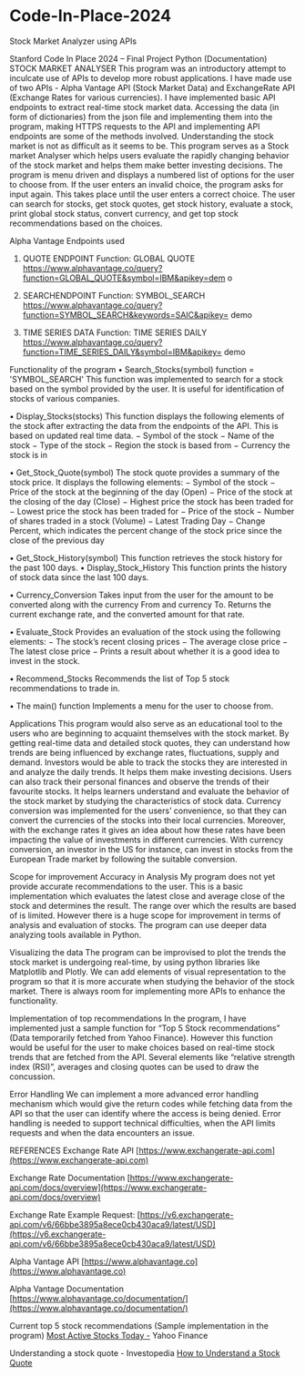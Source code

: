 # Code-In-Place-2024
Stock Market Analyzer using APIs

Stanford Code In Place 2024 – Final Project Python
(Documentation)
STOCK MARKET ANALYSER
This program was an introductory attempt to inculcate use of APIs to develop more robust applications. I have made use of two APIs - Alpha Vantage API (Stock Market Data) and ExchangeRate API (Exchange Rates for various currencies). I have implemented basic API endpoints to extract real-time stock market data. Accessing the data (in form of dictionaries) from the json file and implementing them into the program, making HTTPS requests to the API and implementing API endpoints are some of the methods involved.
Understanding the stock market is not as difficult as it seems to be. This program serves as a Stock market Analyser which helps users evaluate the rapidly changing behavior of the stock market and helps them make better investing decisions.
The program is menu driven and displays a numbered list of options for the user to choose from. If the user enters an invalid choice, the program asks for input again. This takes place until the user enters a correct choice. The user can search for stocks, get stock quotes, get stock history, evaluate a stock, print global stock status, convert currency, and get top stock recommendations based on the choices.

Alpha Vantage Endpoints used
1. QUOTE ENDPOINT
Function: GLOBAL QUOTE
https://www.alphavantage.co/query?function=GLOBAL_QUOTE&symbol=IBM&apikey=dem o

2. SEARCHENDPOINT
Function: SYMBOL_SEARCH
https://www.alphavantage.co/query?function=SYMBOL_SEARCH&keywords=SAIC&apikey= demo

3. TIME SERIES DATA
Function: TIME SERIES DAILY
https://www.alphavantage.co/query?function=TIME_SERIES_DAILY&symbol=IBM&apikey= demo

Functionality of the program
• Search_Stocks(symbol)
function = 'SYMBOL_SEARCH'
This function was implemented to search for a stock based on the symbol provided by the user. It is useful for identification of stocks of various companies.

• Display_Stocks(stocks)
This function displays the following elements of the stock after extracting the data from the endpoints of the API. This is based on updated real time data.
− Symbol of the stock
− Name of the stock
− Type of the stock
− Region the stock is based from
− Currency the stock is in

• Get_Stock_Quote(symbol)
The stock quote provides a summary of the stock price. It displays the following elements:
− Symbol of the stock
− Price of the stock at the beginning of the day (Open)
− Price of the stock at the closing of the day (Close)
− Highest price the stock has been traded for
− Lowest price the stock has been traded for
− Price of the stock
− Number of shares traded in a stock (Volume)
− Latest Trading Day
− Change Percent, which indicates the percent change of the stock price since the
close of the previous day

• Get_Stock_History(symbol)
This function retrieves the stock history for the past 100 days.
• Display_Stock_History
This function prints the history of stock data since the last 100 days.
  
• Currency_Conversion
Takes input from the user for the amount to be converted along with the currency From and currency To. Returns the current exchange rate, and the converted amount for that rate.

• Evaluate_Stock
Provides an evaluation of the stock using the following elements:
− The stock’s recent closing prices
− The average close price
− The latest close price
− Prints a result about whether it is a good idea to invest in the stock.

• Recommend_Stocks
Recommends the list of Top 5 stock recommendations to trade in.

• The main() function
Implements a menu for the user to choose from.

Applications
This program would also serve as an educational tool to the users who are beginning to acquaint themselves with the stock market. By getting real-time data and detailed stock quotes, they can understand how trends are being influenced by exchange rates, fluctuations, supply and demand.
Investors would be able to track the stocks they are interested in and analyze the daily trends. It helps them make investing decisions. Users can also track their personal finances and observe the trends of their favourite stocks. It helps learners understand and evaluate the behavior of the stock market by studying the characteristics of stock data.
Currency conversion was implemented for the users’ convenience, so that they can convert the currencies of the stocks into their local currencies. Moreover, with the exchange rates it gives an idea about how these rates have been impacting the value of investments in different currencies. With currency conversion, an investor in the US for instance, can invest in stocks from the European Trade market by following the suitable conversion.

Scope for improvement Accuracy in Analysis
My program does not yet provide accurate recommendations to the user. This is a basic implementation which evaluates the latest close and average close of the stock and determines the result. The range over which the results are based of is limited. However there is a huge scope for improvement in terms of analysis and evaluation of stocks. The program can use deeper data analyzing tools available in Python.

Visualizing the data
The program can be improvised to plot the trends the stock market is undergoing real-time, by using python libraries like Matplotlib and Plotly. We can add elements of visual representation to the program so that it is more accurate when studying the behavior of the stock market. There is always room for implementing more APIs to enhance the functionality.

Implementation of top recommendations
In the program, I have implemented just a sample function for “Top 5 Stock recommendations” (Data temporarily fetched from Yahoo Finance). However this function would be useful for the user to make choices based on real-time stock trends that are fetched from the API. Several elements like “relative strength index (RSI)”, averages and closing quotes can be used to draw the concussion.

Error Handling
We can implement a more advanced error handling mechanism which would give the return codes while fetching data from the API so that the user can identify where the access is being denied. Error handling is needed to support technical difficulties, when the API limits requests and when the data encounters an issue.

REFERENCES
Exchange Rate API
[https://www.exchangerate-api.com](https://www.exchangerate-api.com)

Exchange Rate Documentation
[https://www.exchangerate-api.com/docs/overview](https://www.exchangerate-api.com/docs/overview)

Exchange Rate Example Request:
[https://v6.exchangerate-api.com/v6/66bbe3895a8ece0cb430aca9/latest/USD](https://v6.exchangerate-api.com/v6/66bbe3895a8ece0cb430aca9/latest/USD)

Alpha Vantage API
[https://www.alphavantage.co](https://www.alphavantage.co)
    
Alpha Vantage Documentation
[https://www.alphavantage.co/documentation/](https://www.alphavantage.co/documentation/)

Current top 5 stock recommendations (Sample implementation in the program)
[Most Active Stocks Today -](https://finance.yahoo.com/most-active/) Yahoo Finance

Understanding a stock quote - Investopedia
[How to Understand a Stock Quote](https://www.investopedia.com/articles/investing/093014/stock-quotes-explained.asp)
